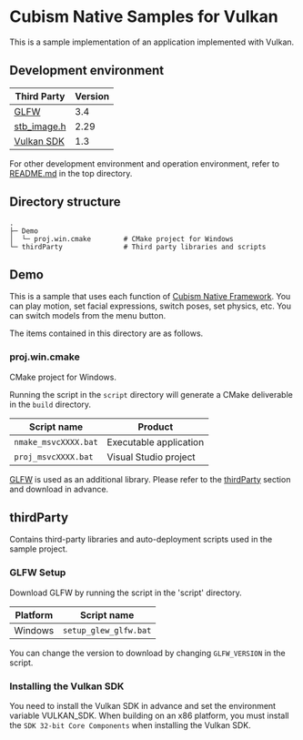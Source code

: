 # Cubism Native Samples for Vulkan

This is a sample implementation of an application implemented with Vulkan.


## Development environment

| Third Party | Version |
| --- | --- |
| [GLFW] | 3.4 |
| [stb_image.h] | 2.29 |
| [Vulkan SDK] | 1.3 |

For other development environment and operation environment, refer to [README.md](/README.md) in the top directory.


## Directory structure

```
.
├─ Demo
│  └─ proj.win.cmake        # CMake project for Windows
└─ thirdParty               # Third party libraries and scripts
```


## Demo

This is a sample that uses each function of [Cubism Native Framework].
You can play motion, set facial expressions, switch poses, set physics, etc.
You can switch models from the menu button.

[Cubism Native Framework]: https://github.com/Live2D/CubismNativeFramework

The items contained in this directory are as follows.

### proj.win.cmake

CMake project for Windows.

Running the script in the `script` directory will generate a CMake deliverable in the `build` directory.

| Script name | Product |
| --- | --- |
| `nmake_msvcXXXX.bat` | Executable application |
| `proj_msvcXXXX.bat` | Visual Studio project |

[GLFW] is used as an additional library.
Please refer to the [thirdParty](README.md#thirdParty) section and download in advance.

## thirdParty

Contains third-party libraries and auto-deployment scripts used in the sample project.

### GLFW Setup

Download GLFW by running the script in the 'script' directory.

| Platform | Script name |
| --- | --- |
| Windows | `setup_glew_glfw.bat` |

You can change the version to download by changing `GLFW_VERSION` in the script.

[GLFW]: https://github.com/glfw/glfw
[stb_image.h]: https://github.com/nothings/stb/blob/master/stb_image.h

### Installing the Vulkan SDK

You need to install the Vulkan SDK in advance and set the environment variable VULKAN_SDK.
When building on an x86 platform, you must install the `SDK 32-bit Core Components` when installing the Vulkan SDK.

[Vulkan SDK]: https://www.lunarg.com/vulkan-sdk/
